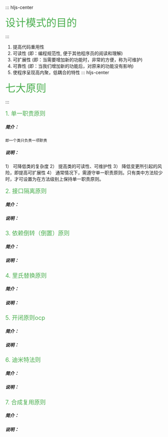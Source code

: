 ::: hljs-center

<font color=#4CAF50 size=6 > 设计模式的目的 </font>

:::
1. 提高代码重用性
2. 可读性  (即：编程规范性, 便于其他程序员的阅读和理解)
3. 可扩展性  (即：当需要增加新的功能时，非常的方便，称为可维护) 
4. 可靠性  (即：当我们增加新的功能后，对原来的功能没有影响) 
5. 使程序呈现高内聚，低耦合的特性 
::: hljs-center

<font color=#4CAF50 size=6 > 七大原则 </font>

:::

<font color=#4CAF50 size=4>1. 单一职责原则</font>
##### 简介：  
	即一个类只负责一项职责
##### 说明：
1） 可降低类的复杂度
2） 提高类的可读性、可维护性
3） 降低变更所引起的风险，即提高可扩展性
4） 通常情况下，需遵守单一职责原则。只有类中方法较少时，才可设置为在方法级别上保持单一职责原则。

<font color=#4CAF50 size=4>2. 接口隔离原则</font>
##### 简介：  
	
##### 说明：
<font color=#4CAF50 size=4>3. 依赖倒转（倒置）原则</font>
##### 简介：  
	
##### 说明：
<font color=#4CAF50 size=4>4. 里氏替换原则</font>
##### 简介：  
	
##### 说明：
<font color=#4CAF50 size=4>5. 开闭原则ocp</font>
##### 简介：  
	
##### 说明：
<font color=#4CAF50 size=4>6. 迪米特法则</font>
##### 简介：  
	
##### 说明：
<font color=#4CAF50 size=4>7. 合成复用原则</font>
##### 简介：  
	
##### 说明：